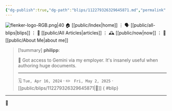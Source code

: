 ```yaml
---
{"dg-publish":true,"dg-path":"blips/112279326329645871.md","permalink":"/blips/112279326329645871/","title":"philipp on mastodon @ 2024-04-16"}
---
```



<div class="transclusion internal-embed is-loaded"><div class="markdown-embed">




![flenker-logo-RGB.png|40](/img/user/attachments/flenker-logo-RGB.png)
🏠 [[public/Index\|home]]  ⋮ 🗣️ [[public/all-blips\|blips]] ⋮  📝 [[public/All Articles\|articles]]  ⋮ 🕰️ [[public/now\|now]] ⋮ 🪪 [[public/About Me\|about me]]


</div></div>


> [!summary] **philipp**:
>
> 🤖 Got access to Gemini via my employer. It's insanely useful when authoring huge documents.
> - - -
>
> 🗓️ <code>Tue, Apr 16, 2024</code>  · ✏️ <code> Fri, May 2, 2025</code>  · [[public/blips/112279326329645871\|🔗]]
{ #blip}


- - -

 👾
